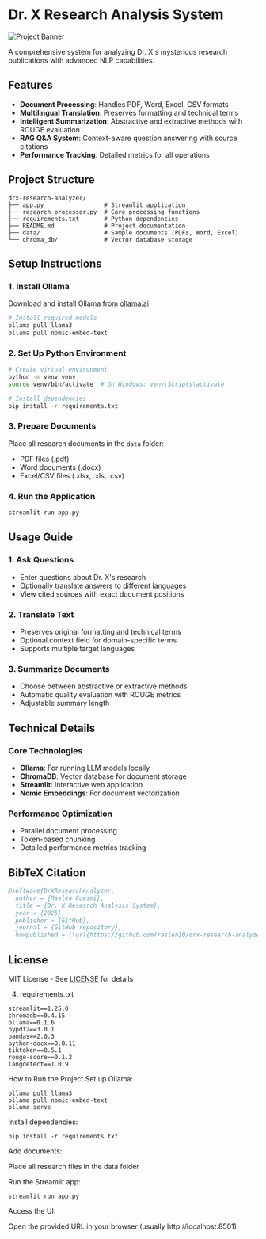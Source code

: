 # Dr. X Research Analysis System

![Project Banner](https://via.placeholder.com/800x200?text=Dr.+X+Research+Analyzer)

A comprehensive system for analyzing Dr. X's mysterious research publications with advanced NLP capabilities.

## Features

- **Document Processing**: Handles PDF, Word, Excel, CSV formats
- **Multilingual Translation**: Preserves formatting and technical terms
- **Intelligent Summarization**: Abstractive and extractive methods with ROUGE evaluation
- **RAG Q&A System**: Context-aware question answering with source citations
- **Performance Tracking**: Detailed metrics for all operations

## Project Structure

```
drx-research-analyzer/
├── app.py                 # Streamlit application
├── research_processor.py  # Core processing functions
├── requirements.txt       # Python dependencies
├── README.md              # Project documentation
├── data/                  # Sample documents (PDFs, Word, Excel)
└── chroma_db/             # Vector database storage
```

## Setup Instructions

### 1. Install Ollama

Download and install Ollama from [ollama.ai](https://ollama.ai/)

```bash
# Install required models
ollama pull llama3
ollama pull nomic-embed-text
```

### 2. Set Up Python Environment

```bash
# Create virtual environment
python -m venv venv
source venv/bin/activate  # On Windows: venv\Scripts\activate

# Install dependencies
pip install -r requirements.txt
```

### 3. Prepare Documents

Place all research documents in the `data` folder:
- PDF files (.pdf)
- Word documents (.docx)
- Excel/CSV files (.xlsx, .xls, .csv)

### 4. Run the Application

```bash
streamlit run app.py
```

## Usage Guide

### 1. Ask Questions
- Enter questions about Dr. X's research
- Optionally translate answers to different languages
- View cited sources with exact document positions

### 2. Translate Text
- Preserves original formatting and technical terms
- Optional context field for domain-specific terms
- Supports multiple target languages

### 3. Summarize Documents
- Choose between abstractive or extractive methods
- Automatic quality evaluation with ROUGE metrics
- Adjustable summary length

## Technical Details

### Core Technologies
- **Ollama**: For running LLM models locally
- **ChromaDB**: Vector database for document storage
- **Streamlit**: Interactive web application
- **Nomic Embeddings**: For document vectorization

### Performance Optimization
- Parallel document processing
- Token-based chunking
- Detailed performance metrics tracking

## BibTeX Citation

```bibtex
@software{DrXResearchAnalyzer,
  author = {Raslen Guesmi},
  title = {Dr. X Research Analysis System},
  year = {2025},
  publisher = {GitHub},
  journal = {GitHub repository},
  howpublished = {\url{https://github.com/raslen10/drx-research-analyzer}}
```

## License

MIT License - See [LICENSE](LICENSE) for details

4. requirements.txt

```
streamlit==1.25.0
chromadb==0.4.15
ollama==0.1.6
pypdf2==3.0.1
pandas==2.0.3
python-docx==0.8.11
tiktoken==0.5.1
rouge-score==0.1.2
langdetect==1.0.9
```

How to Run the Project
Set up Ollama:

```
ollama pull llama3
ollama pull nomic-embed-text
ollama serve
```
Install dependencies:

```
pip install -r requirements.txt
```
Add documents:

Place all research files in the data folder

Run the Streamlit app:

```
streamlit run app.py
```
Access the UI:

Open the provided URL in your browser (usually http://localhost:8501)